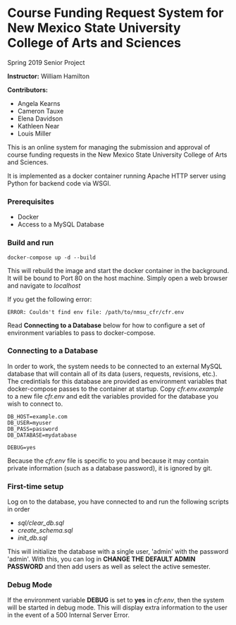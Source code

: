 # Course Funding Request System for New Mexico State University College of Arts and Sciences

Spring 2019 Senior Project

**Instructor:** William Hamilton

**Contributors:**
* Angela Kearns
* Cameron Tauxe
* Elena Davidson
* Kathleen Near
* Louis Miller

This is an online system for managing the submission and approval of course funding requests in the New Mexico State University College of Arts and Sciences.

It is implemented as a docker container running Apache HTTP server using
Python for backend code via WSGI.

### Prerequisites
* Docker
* Access to a MySQL Database

### Build and run
```
docker-compose up -d --build
```
This will rebuild the image and start the docker container in the background. It will be bound to Port 80 on the host machine. Simply open a
web browser and navigate to *localhost*

If you get the following error:
```
ERROR: Couldn't find env file: /path/to/nmsu_cfr/cfr.env
```
Read **Connecting to a Database** below for how to configure a set of environment variables to pass to docker-compose.

### Connecting to a Database
In order to work, the system needs to be connected to an external MySQL database that will contain all of its data (users, requests, revisions, etc.). The credintials for this database are provided as environment variables that docker-compose passes to the container at startup. Copy *cfr.env.example* to a new file *cfr.env* and edit the variables provided for the database you wish to connect to.
```env
DB_HOST=example.com
DB_USER=myuser
DB_PASS=password
DB_DATABASE=mydatabase

DEBUG=yes
```
Because the *cfr.env* file is specific to you and because it may contain private information (such as a database password), it is ignored by git.

### First-time setup
Log on to the database, you have connected to and run the following scripts in order
- *sql/clear_db.sql*
- *create_schema.sql*
- *init_db.sql*

This will initialize the database with a single user, 'admin' with the
password 'admin'. With this, you can log in **CHANGE THE DEFAULT ADMIN PASSWORD** and then add users as well as select the active semester.

### Debug Mode
If the environment variable **DEBUG** is set to **yes** in *cfr.env*, then the system will be started in debug mode. This will display extra information to the user in the event of a 500 Internal Server Error.